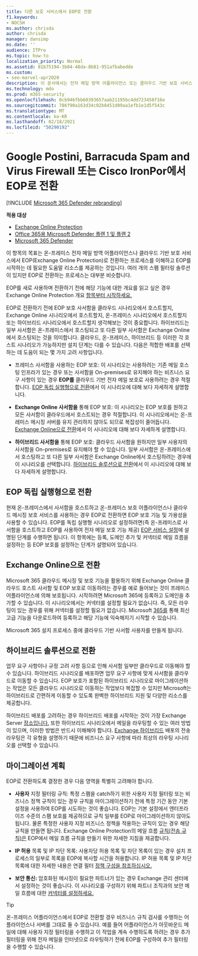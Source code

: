 ```yaml
---
title: 다른 보호 서비스에서 EOP로 전환
f1.keywords:
- NOCSH
ms.author: chrisda
author: chrisda
manager: dansimp
ms.date: ''
audience: ITPro
ms.topic: how-to
localization_priority: Normal
ms.assetid: 81b75194-3b04-48da-8b81-951afbabedde
ms.custom:
- seo-marvel-apr2020
description: 이 문서에서는 전자 메일 방역 어플라이언스 또는 클라우드 기반 보호 서비스에서 EOP(Exchange Online Protection)로 전환하는 방법을 배우게 됩니다.
ms.technology: mdo
ms.prod: m365-security
ms.openlocfilehash: 0cb946fbb60393657aab21195bc4dd723458f16e
ms.sourcegitcommit: 786f90a163d34c02b8451d09aa1efb1e1d5f543c
ms.translationtype: MT
ms.contentlocale: ko-KR
ms.lasthandoff: 02/18/2021
ms.locfileid: "50290192"
---
```

# <a name="switch-to-eop-from-google-postini-the-barracuda-spam-and-virus-firewall-or-cisco-ironport"></a>Google Postini, Barracuda Spam and Virus Firewall 또는 Cisco IronPor에서 EOP로 전환

[!INCLUDE [Microsoft 365 Defender rebranding](../includes/microsoft-defender-for-office.md)]

**적용 대상**
- [Exchange Online Protection](exchange-online-protection-overview.md)
- [Office 365용 Microsoft Defender 플랜 1 및 플랜 2](office-365-atp.md)
- [Microsoft 365 Defender](../mtp/microsoft-threat-protection.md)

 이 항목의 목표는 온-프레미스 전자 메일 방역 어플라이언스나 클라우드 기반 보호 서비스에서 EOP(Exchange Online Protection)로 전환하는 프로세스를 이해하고 EOP를 시작하는 데 필요한 도움말 리소스를 제공하는 것입니다. 여러 개의 스팸 필터링 솔루션이 있지만 EOP로 전환하는 프로세스는 대부분 비슷합니다.

EOP를 새로 사용하며 전환하기 전에 해당 기능에 대한 개요를 읽고 싶은 경우 Exchange Online Protection 개요 [항목부터 시작하세요.](exchange-online-protection-overview.md)

EOP로 전환하기 전에 EOP 보호 사서함을 클라우드 시나리오에서 호스트할지, Exchange Online 시나리오에서 호스트할지, 온-프레미스 시나리오에서 호스트할지 또는 하이브리드 시나리오에서 호스트할지 생각해보는 것이 중요합니다. 하이브리드는 일부 사서함은 온-프레미스에서 호스팅되고 또 다른 일부 사서함은 Exchange Online에서 호스팅되는 것을 의미합니다. 클라우드, 온-프레미스, 하이브리드 등 이러한 각 호스트 시나리오가 가능하지만 설치 단계는 다를 수 있습니다. 다음은 적합한 배포를 선택하는 데 도움이 되는 몇 가지 고려 사항입니다.

- 프레미스 사서함을 사용하는 EOP 보호: 이 시나리오는 사용하려는 기존 메일 호스팅 인프라가 있는 경우 또는 사서함을 On-premises로 유지해야 하는 비즈니스 요구 사항이 있는 경우 **EOP를** 클라우드 기반 전자 메일 보호로 사용하려는 경우 적절합니다. [EOP 독립 실행형으로 전환](#switch-to-eop-standalone)에서 이 시나리오에 대해 보다 자세하게 설명합니다.

- **Exchange Online 사서함을** 통해 EOP 보호: 이 시나리오는 EOP 보호를 원하고 모든 사서함이 클라우드에서 호스트되는 경우 적절합니다. 이 시나리오에서는 온-프레미스 메시징 서버를 유지 관리하지 않아도 되므로 복잡성이 줄어듭니다. [Exchange Online으로 전환](#switch-to-exchange-online)에서 이 시나리오에 대해 보다 자세하게 설명합니다.

- **하이브리드 사서함을** 통해 EOP 보호: 클라우드 사서함을 원하지만 일부 사용자의 사서함을 On-premises로 유지해야 할 수 있습니다. 일부 사서함은 온-프레미스에서 호스팅하고 또 다른 일부 사서함은 Exchange Online에서 호스팅하려는 경우에 이 시나리오를 선택합니다. [하이브리드 솔루션으로 전환](#switch-to-a-hybrid-solution)에서 이 시나리오에 대해 보다 자세하게 설명합니다.

## <a name="switch-to-eop-standalone"></a>EOP 독립 실행형으로 전환

현재 온-프레미스에서 사서함을 호스트하고 온-프레미스 보호 어플라이언스나 클라우드 메시징 보호 서비스를 사용하는 경우 EOP로 전환하면 EOP 보호 기능 및 가용성을 사용할 수 있습니다. EOP를 독립 실행형 시나리오로 설정하려면(즉 온-프레미스로 사서함을 호스트하고 EOP를 사용하여 전자 메일 보호 기능 제공) [EOP 서비스 설정](set-up-your-eop-service.md)에 설명된 단계를 수행하면 됩니다. 이 항목에는 등록, 도메인 추가 및 커넥터로 메일 흐름을 설정하는 등 EOP 보호를 설정하는 단계가 설명되어 있습니다.

## <a name="switch-to-exchange-online"></a>Exchange Online으로 전환

Microsoft 365 클라우드 메시징 및 보호 기능을 활용하기 위해 Exchange Online 클라우드 호스트 사서함 및 EOP 보호로 이동하려는 경우를 예로 들어보는 것이 프레미스 어플라이언스에 의해 보호됩니다. 시작하려면 Microsoft 365에 등록하고 도메인을 추가할 수 있습니다. 이 시나리오에서는 커넥터를 설정할 필요가 없습니다. 즉, 모든 라우팅이 있는 경우를 위해 커넥터를 설정할 필요가 없습니다. Microsoft [365를](https://www.microsoft.com/microsoft-365/business/compare-more-office-365-for-business-plans) 통해 최신 고급 기능을 다운로드하여 등록하고 해당 기능에 익숙해지기 시작할 수 있습니다.

Microsoft 365 설치 프로세스 중에 클라우드 기반 사서함 사용자를 만들게 됩니다.

## <a name="switch-to-a-hybrid-solution"></a>하이브리드 솔루션으로 전환

업무 요구 사항이나 규정 고려 사항 등으로 인해 사서함 일부만 클라우드로 이동해야 할 수 있습니다. 하이브리드 시나리오를 배포하면 업무 요구 사항에 맞게 사서함을 클라우드로 이동할 수 있습니다. EOP 보호가 포함된 하이브리드 시나리오로 마이그레이션하는 작업은 모든 클라우드 시나리오로 이동하는 작업보다 복잡할 수 있지만 Microsoft는 하이브리드로 간편하게 이동할 수 있도록 완벽한 하이브리드 지원 및 다양한 리소스를 제공합니다.

하이브리드 배포를 고려하는 경우 하이브리드 배포를 시작하는 것이 가장 Exchange Server [장소입니다.](https://docs.microsoft.com/exchange/exchange-hybrid) 또한 하이브리드 시나리오에서 메일을 라우팅할 수 있는 여러 방법이 있으며, 이러한 방법은 반드시 이해해야 합니다. [Exchange 하이브리드](https://docs.microsoft.com/exchange/transport-routing) 배포의 전송 라우팅은 각 유형을 설명하기 때문에 비즈니스 요구 사항에 따라 최상의 라우팅 시나리오를 선택할 수 있습니다.

## <a name="migration-planning"></a>마이그레이션 계획

EOP로 전환하도록 결정한 경우 다음 영역을 특별히 고려해야 합니다.

- **사용자** 지정 필터링 규칙: 특정 스팸을 catch하기 위한 사용자 지정 필터링 또는 비즈니스 정책 규칙이 있는 경우 규칙을 마이그레이션하기 전에 특정 기간 동안 기본 설정을 사용하여 EOP를 시도하는 것이 좋습니다. EOP는 기본 설정에서 엔터프라이즈 수준의 스팸 보호를 제공하므로 규칙 일부를 EOP로 마이그레이션하지 않아도 됩니다. 물론 특정한 사용자 지정 비즈니스 정책을 적용하는 규칙이 있는 경우 해당 규칙을 만들면 됩니다. Exchange Online Protection의 메일 흐름 [규칙(전송 규칙)은](mail-flow-rules-transport-rules-0.md) EOP에서 메일 흐름 규칙을 만들기 위한 자세한 지침을 제공합니다.

- **IP 허용** 목록 및 IP 차단 목록: 사용자당 허용 목록 및 차단 목록이 있는 경우 설치 프로세스의 일부로 목록을 EOP에 복사할 시간을 허용합니다. IP 허용 목록 및 IP 차단 목록에 대한 자세한 내용은 연결 필터 [정책 구성을 참조하십시오.](configure-the-connection-filter-policy.md)

- **보안 통신:** 암호화된 메시징이 필요한 파트너가 있는 경우 Exchange 관리 센터에서 설정하는 것이 좋습니다. 이 시나리오를 구성하기 위해 파트너 조직과의 보안 메일 흐름에 대한 [커넥터를 설정하세요.](https://docs.microsoft.com/exchange/mail-flow-best-practices/use-connectors-to-configure-mail-flow/set-up-connectors-for-secure-mail-flow-with-a-partner)

> [!TIP]
> 온-프레미스 어플라이언스에서 EOP로 전환할 경우 비즈니스 규칙 검사를 수행하는 어플라이언스나 서버를 그대로 둘 수 있습니다. 예를 들어 어플라이언스가 아웃바운드 메일에 대해 사용자 지정 필터링을 수행하고 이 작업을 계속 수행하도록 하려는 경우 추가 필터링을 위해 전자 메일을 인터넷으로 라우팅하기 전에 EOP를 구성하여 추가 필터링을 수행할 수 있습니다.
